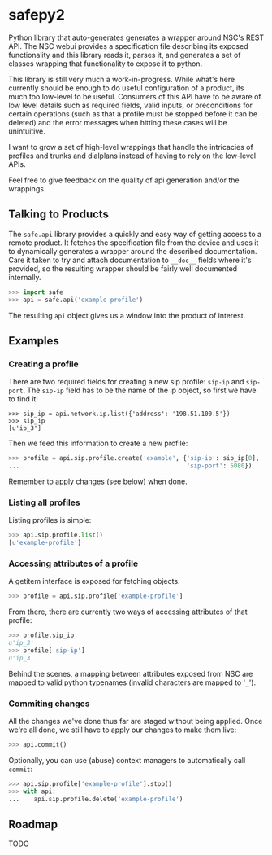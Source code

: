 # safepy2

Python library that auto-generates generates a wrapper around NSC's
REST API. The NSC webui provides a specification file describing its
exposed functionality and this library reads it, parses it, and
generates a set of classes wrapping that functionality to expose it to
python.

This library is still very much a work-in-progress. While what's here
currently should be enough to do useful configuration of a product,
its much too low-level to be useful. Consumers of this API have to be
aware of low level details such as required fields, valid inputs, or
preconditions for certain operations (such as that a profile must be
stopped before it can be deleted) and the error messages when hitting
these cases will be unintuitive.

I want to grow a set of high-level wrappings that handle the
intricacies of profiles and trunks and dialplans instead of having to
rely on the low-level APIs.

Feel free to give feedback on the quality of api generation and/or the
wrappings.

## Talking to Products

The `safe.api` library provides a quickly and easy way of getting
access to a remote product. It fetches the specification file from the
device and uses it to dynamically generates a wrapper around the
described documentation. Care it taken to try and attach documentation
to `__doc__` fields where it's provided, so the resulting wrapper
should be fairly well documented internally.

~~~python
>>> import safe
>>> api = safe.api('example-profile')
~~~

The resulting `api` object gives us a window into the product of
interest.

## Examples

### Creating a profile

There are two required fields for creating a new sip profile: `sip-ip`
and `sip-port`. The `sip-ip` field has to be the name of the ip
object, so first we have to find it:

~~~
>>> sip_ip = api.network.ip.list({'address': '198.51.100.5'})
>>> sip_ip
[u'ip_3']
~~~

Then we feed this information to create a new profile:

~~~python
>>> profile = api.sip.profile.create('example', {'sip-ip': sip_ip[0],
...                                              'sip-port': 5080})
~~~

Remember to apply changes (see below) when done.

### Listing all profiles

Listing profiles is simple:

~~~python
>>> api.sip.profile.list()
[u'example-profile']
~~~

### Accessing attributes of a profile

A getitem interface is exposed for fetching objects.

~~~python
>>> profile = api.sip.profile['example-profile']
~~~

From there, there are currently two ways of accessing attributes of
that profile:

~~~python
>>> profile.sip_ip
u'ip_3'
>>> profile['sip-ip']
u'ip_3'
~~~

Behind the scenes, a mapping between attributes exposed from NSC are
mapped to valid python typenames (invalid characters are mapped to
'`_`').

### Commiting changes

All the changes we've done thus far are staged without being applied.
Once we're all done, we still have to apply our changes to make them
live:

~~~python
>>> api.commit()
~~~

Optionally, you can use (abuse) context managers to automatically call
`commit`:

~~~python
>>> api.sip.profile['example-profile'].stop()
>>> with api:
...    api.sip.profile.delete('example-profile')
~~~

## Roadmap

TODO
